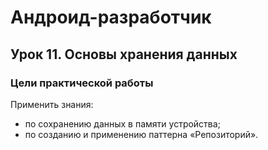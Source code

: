 # Андроид-разработчик
## Урок 11. Основы хранения данных

### Цели практической работы
Применить знания:
- по сохранению данных в памяти устройства;
- по созданию и применению паттерна «Репозиторий».